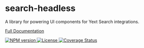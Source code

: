 # search-headless
A library for powering UI components for Yext Search integrations. 

[Full Documentation](./docs/search-headless.md)

<div>
  <a href="https://npmjs.org/package/@yext/search-headless">
    <img src="https://img.shields.io/npm/v/@yext/search-headless" alt="NPM version"/>
  </a>
  <a href="./LICENSE">
    <img src="https://img.shields.io/badge/License-BSD%203--Clause-blue.svg" alt="License"/>
  </a>
  <a href='https://coveralls.io/github/yext/search-headless?branch=main'>
    <img src='https://coveralls.io/repos/github/yext/search-headless/badge.svg?branch=main' alt='Coverage Status' />
  </a>
</div>
